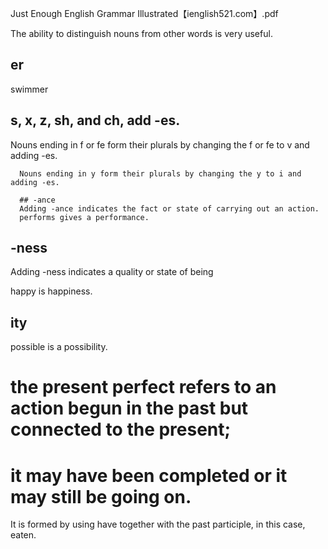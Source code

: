 Just Enough English Grammar Illustrated【ienglish521.com】.pdf

The ability to distinguish nouns from other words is very useful.
## er 
swimmer

## s, x, z, sh, and ch, add -es.
Nouns ending in f or fe form their plurals by changing the
      f or fe to v and adding -es.
      
      Nouns ending in y form their plurals by changing the y to i and adding -es.
      
      ## -ance
      Adding -ance indicates the fact or state of carrying out an action.
      performs gives a performance.
      
## -ness
Adding -ness indicates a quality or state of being

happy is happiness.

## ity
possible is a possibility.

# the present perfect refers to an action begun in the past but connected to the present;
# it may have been completed or it may still be going on.
It is formed by using have together with the past participle, in this case, eaten.
